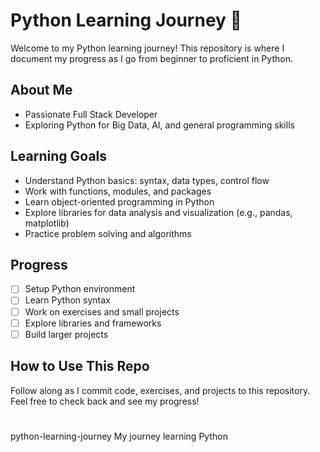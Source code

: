 # Python Learning Journey 🐍

Welcome to my Python learning journey! This repository is where I 
document my progress as I go from beginner to proficient in Python.  

## About Me
- Passionate Full Stack Developer
- Exploring Python for Big Data, AI, and general programming skills

## Learning Goals
- Understand Python basics: syntax, data types, control flow
- Work with functions, modules, and packages
- Learn object-oriented programming in Python
- Explore libraries for data analysis and visualization (e.g., pandas, 
matplotlib)
- Practice problem solving and algorithms

## Progress
- [ ] Setup Python environment
- [ ] Learn Python syntax
- [ ] Work on exercises and small projects
- [ ] Explore libraries and frameworks
- [ ] Build larger projects

## How to Use This Repo
Follow along as I commit code, exercises, and projects to this 
repository. Feel free to check back and see my progress!
# 
python-learning-journey My journey learning Python
